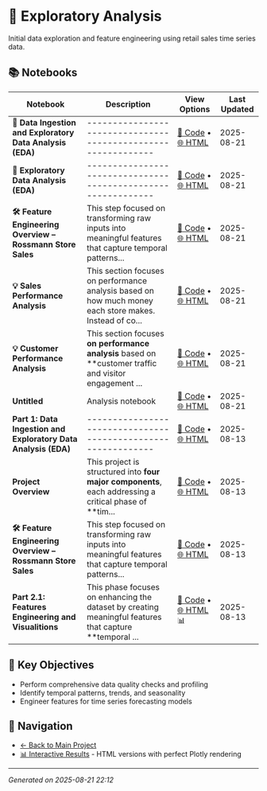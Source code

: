 # 🧭 Exploratory Analysis

Initial data exploration and feature engineering using retail sales time series data.

## 📚 Notebooks

| Notebook | Description | View Options | Last Updated |
|----------|-------------|--------------|--------------|
| **🧭 Data Ingestion and Exploratory Data Analysis (EDA)** | ------------------------------------------------------------- | [📓 Code](notebooks/exploratory_analysis/01_data_ingestion_eda.ipynb) • [🌐 HTML](docs/01_data_ingestion_eda.html) | 2025-08-21 |
| **🧪 Exploratory Data Analysis (EDA)** | ------------------------------------------------------------- | [📓 Code](notebooks/exploratory_analysis/01_feat_engineering_eda.ipynb) • [🌐 HTML](docs/01_feat_engineering_eda.html) | 2025-08-21 |
| **🛠️ Feature Engineering Overview – Rossmann Store Sales** | This step focused on transforming raw inputs into meaningful features that capture temporal patterns... | [📓 Code](notebooks/exploratory_analysis/01_feature_engineering.ipynb) • [🌐 HTML](docs/01_feature_engineering.html) | 2025-08-21 |
| **💡 Sales Performance Analysis** | This section focuses on performance analysis based on how much money each store makes. Instead of co... | [📓 Code](notebooks/exploratory_analysis/01_store_perf_analysis.ipynb) • [🌐 HTML](docs/01_store_perf_analysis.html) | 2025-08-21 |
| **💡 Customer Performance Analysis** | This section focuses **on performance analysis** based on **customer traffic and visitor engagement ... | [📓 Code](notebooks/exploratory_analysis/02_store_perf_analysis.ipynb) • [🌐 HTML](docs/02_store_perf_analysis.html) | 2025-08-21 |
| **Untitled** | Analysis notebook | [📓 Code](notebooks/exploratory_analysis/Untitled.ipynb) • [🌐 HTML](docs/Untitled.html) | 2025-08-21 |
| **Part 1: Data Ingestion and Exploratory Data Analysis (EDA)** | ------------------------------------------------------------- | [📓 Code](notebooks/exploratory_analysis/data_ingestion_eda.ipynb) • [🌐 HTML](docs/data_ingestion_eda.html) | 2025-08-13 |
| **Project Overview** | This project is structured into **four major components**, each addressing a critical phase of **tim... | [📓 Code](notebooks/exploratory_analysis/eda_feat_engineering.ipynb) • [🌐 HTML](docs/eda_feat_engineering.html) | 2025-08-13 |
| **🛠️ Feature Engineering Overview – Rossmann Store Sales** | This step focused on transforming raw inputs into meaningful features that capture temporal patterns... | [📓 Code](notebooks/exploratory_analysis/feature_engineering.ipynb) • [🌐 HTML](docs/feature_engineering.html) | 2025-08-13 |
| **Part 2.1: Features Engineering and Visualitions** | This phase focuses on enhancing the dataset by creating meaningful features that capture **temporal ... | [📓 Code](notebooks/exploratory_analysis/trends_impact_analysis.ipynb) • [🌐 HTML](docs/trends_impact_analysis.html) 📊 | 2025-08-13 |

## 🎯 Key Objectives

- Perform comprehensive data quality checks and profiling
- Identify temporal patterns, trends, and seasonality
- Engineer features for time series forecasting models

## 🔗 Navigation

- [← Back to Main Project](../README.md)
- [📊 Interactive Results](../docs/) - HTML versions with perfect Plotly rendering

---
*Generated on 2025-08-21 22:12*
